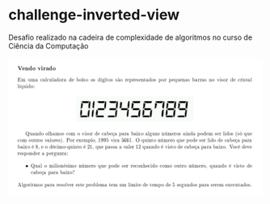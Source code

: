 # challenge-inverted-view
Desafio realizado na cadeira de complexidade de algoritmos no curso de Ciência da Computação

![Alt text](./challenge.PNG)
